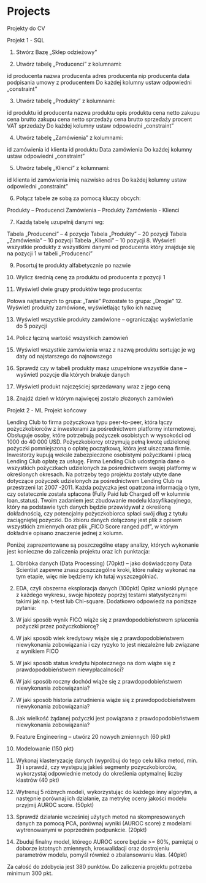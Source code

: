 # Projects
Projekty do CV

Projekt 1 - SQL
1. Stwórz Bazę „Sklep odzieżowy”

2. Utwórz tabelę „Producenci” z kolumnami:

id producenta
nazwa producenta
adres producenta
nip producenta
data podpisania umowy z producentem
Do każdej kolumny ustaw odpowiedni „constraint”

3. Utwórz tabelę „Produkty” z kolumnami:

id produktu
id producenta
nazwa produktu
opis produktu
cena netto zakupu
cena brutto zakupu
cena netto sprzedaży
cena brutto sprzedaży
procent VAT sprzedaży
Do każdej kolumny ustaw odpowiedni „constraint”

4. Utwórz tabelę „Zamówienia” z kolumnami:

id zamówienia
id klienta
id produktu
Data zamówienia
Do każdej kolumny ustaw odpowiedni „constraint”

5. Utwórz tabelę „Klienci” z kolumnami:

id klienta
id zamówienia
imię
nazwisko
adres
Do każdej kolumny ustaw odpowiedni „constraint”
 
6. Połącz tabele ze sobą za pomocą kluczy obcych:

Produkty – Producenci
Zamówienia – Produkty
Zamówienia - Klienci

7. Każdą tabelę uzupełnij danymi wg:

Tabela „Producenci” – 4 pozycje
Tabela „Produkty” – 20 pozycji
Tabela „Zamówienia” – 10 pozycji
Tabela „Klienci” – 10 pozycji
8. Wyświetl wszystkie produkty z wszystkimi danymi od producenta który znajduje się na pozycji 1 w tabeli „Producenci”

9. Posortuj te produkty alfabetycznie po nazwie

10. Wylicz średnią cenę za produktu od producenta z pozycji 1

11. Wyświetl dwie grupy produktów tego producenta:

Połowa najtańszych to grupa: „Tanie”
Pozostałe to grupa: „Drogie”
12. Wyświetl produkty zamówione, wyświetlając tylko ich nazwę

13. Wyświetl wszystkie produkty zamówione – ograniczając wyświetlanie do 5 pozycji

14. Policz łączną wartość wszystkich zamówień

15. Wyświetl wszystkie zamówienia wraz z nazwą produktu sortując je wg daty od najstarszego do najnowszego

16. Sprawdź czy w tabeli produkty masz uzupełnione wszystkie dane – wyświetl pozycje dla których brakuje danych

17. Wyświetl produkt najczęściej sprzedawany wraz z jego ceną

18. Znajdź dzień w którym najwięcej zostało złożonych zamówień



Projekt 2 - ML
Projekt końcowy

Lending Club to firma pożyczkowa typu peer-to-peer, która łączy pożyczkobiorców z inwestorami za pośrednictwem platformy internetowej. Obsługuje osoby, które potrzebują pożyczek osobistych w wysokości od 1000 do 40 000 USD. Pożyczkobiorcy otrzymują pełną kwotę udzielonej pożyczki pomniejszoną o opłatę początkową, która jest uiszczana firmie. Inwestorzy kupują weksle zabezpieczone osobistymi pożyczkami i płacą Lending Club opłatę za usługę. Firma Lending Club udostępnia dane o wszystkich pożyczkach udzielonych za pośrednictwem swojej platformy w określonych okresach. 
Na potrzeby tego projektu zostały użyte dane dotyczące pożyczek udzielonych za pośrednictwem Lending Club na przestrzeni lat 2007 -2011. Każda pożyczka jest opatrzona informacją o tym, czy ostatecznie została spłacona (Fully Paid lub Charged off w kolumnie loan_status). Twoim zadaniem jest zbudowanie modelu klasyfikacyjnego, który na podstawie tych danych będzie przewidywał z określoną dokładnością, czy potencjalny pożyczkobiorca spłaci swój dług z tytułu zaciągniętej pozyczki. Do zbioru danych dołączony jest plik z opisem wszystkich zmiennych oraz plik „FICO Score ranged.pdf”, w którym dokładnie opisano znaczenie jednej z kolumn.

Poniżej zaprezentowane są poszczególne etapy analizy, których wykonanie jest konieczne do zaliczenia projektu oraz ich punktacja:
1.	Obróbka danych (Data Processing) (70pkt) – jako doświadczony Data Scientist zapewne znasz poszczególne kroki, które należy wykonać na tym etapie, więc nie będziemy ich tutaj wyszczególniać.
2.	EDA, czyli obszerna eksploracja danych (100pkt) Opisz wnioski płynące z każdego wykresu, swoje hipotezy poprzyj testami statystycznymi takimi jak np. t-test lub Chi-square. Dodatkowo odpowiedz na poniższe pytania:
1.	W jaki sposób wynik FICO wiąże się z prawdopodobieństwem spłacenia pożyczki przez pożyczkobiorcę?
2.	W jaki sposób wiek kredytowy wiąże się z prawdopodobieństwem niewykonania zobowiązania i czy ryzyko to jest niezależne lub związane z wynikiem FICO
3.	W jaki sposób status kredytu hipotecznego na dom wiąże się z prawdopodobieństwem niewypłacalności?
4.	W jaki sposób roczny dochód wiąże się z prawdopodobieństwem niewykonania zobowiązania?
5.	W jaki sposób historia zatrudnienia wiąże się z prawdopodobieństwem niewykonania zobowiązania?
6.	Jak wielkość żądanej pożyczki jest powiązana z prawdopodobieństwem niewykonania zobowiązania?
3.	Feature Engineering – utwórz 20 nowych zmiennych (60 pkt)

4.	Modelowanie (150 pkt)
1.	Wykonaj klasteryzację danych (wypróbuj do tego celu kilka metod, min. 3) i sprawdź, czy występują jakieś segmenty pożyczkobiorców, wykorzystaj odpowiednie metody do określenia optymalnej liczby klastrów (40 pkt)
2.	Wytrenuj 5 różnych modeli, wykorzystując do każdego inny algorytm, a następnie porównaj ich działanie, za metrykę oceny jakości modelu przyjmij AUROC score. (50pkt)
3.	Sprawdź działanie wcześniej użytych metod na skompresowanych danych za pomocą PCA, porównaj wyniki (AUROC score) z modelami wytrenowanymi w poprzednim podpunkcie. (20pkt)
4.	Zbuduj finalny model, którego AUROC score będzie >= 80%, pamiętaj o doborze istotnych zmiennych, kroswalidacji oraz dostrojeniu parametrów modelu, pomyśl również o zbalansowaniu klas. (40pkt)

Za całość do zdobycia jest 380 punktów. Do zaliczenia projektu potrzeba minimum 300 pkt.
